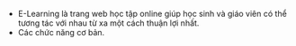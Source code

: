 - E-Learning là trang web học tập online giúp học sinh và giáo viên có thể tương tác với nhau từ xa một cách thuận lợi nhất.
- Các chức năng cơ bản.

